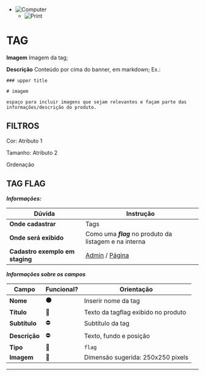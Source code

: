 



- ![Computer](../images/prints/computer.png)
  - ![Print](../images/prints/03-tag.png)

# TAG

**Imagem**
Imagem da tag;

**Descrição**
Conteúdo por cima do banner, em markdown; Ex.:
```
### upper title

# imagem

espaço para incluir imagens que sejam relevantes e façam parte das informações/descrição do produto.
```

## FILTROS
Cor: Atributo 1

Tamanho: Atributo 2

Ordenação

## TAG FLAG

***Informações:***

| Dúvida                          | Instrução                                               |
| ------------------------------- | ------------------------------------------------------- |
| **Onde cadastrar**              | Tags                                                    |
| **Onde será exibido**           | Como uma ***flag*** no produto da listagem e na interna |
| **Cadastro exemplo em staging** | [Admin](https://template5.vnda.dev/admin/tags/editar?id=promo) / [Página](https://template5.vnda.dev/promo)|

***Informações sobre os campos***

| Campo         | Funcional?          | Orientação                        |
| ------------- | ------------------- | --------------------------------- |
| **Nome**      | :black_circle:      | Inserir nome da tag               |
| **Título**    | :large_blue_circle: | Texto da tagflag exibido no produto |
| **Subtítulo** | :no_entry:          | Subtítulo da tag                  |
| **Descrição** | :no_entry:          | Texto, fundo e posição            |
| **Tipo**      | :large_blue_circle: | `flag`                            |
| **Imagem**    | :large_blue_circle: | Dimensão sugerida: 250x250 pixels |

***
